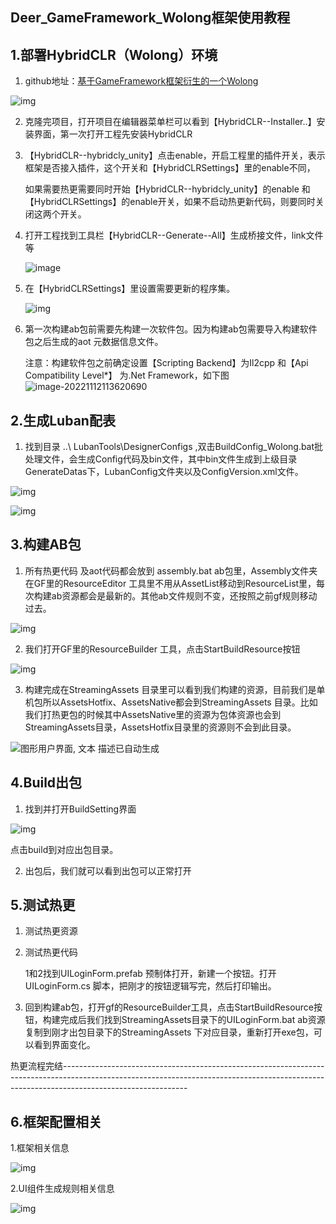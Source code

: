 ## 		Deer_GameFramework_Wolong框架使用教程

## 1.部署HybridCLR（Wolong）环境

1. github地址：[基于GameFramework框架衍生的一个Wolong](https://github.com/It-Life/Deer_GameFramework_Wolong)

![img](https://github.com/It-Life/Deer_GameFramework_Wolong/blob/2020.3.33/DescDocu/%E6%95%99%E7%A8%8B/%E6%95%99%E7%A8%8B1.jpg?raw=true)

2. 克隆完项目，打开项目在编辑器菜单栏可以看到【HybridCLR--Installer..】安装界面，第一次打开工程先安装HybridCLR

3. 【HybridCLR--hybridcly_unity】点击enable，开启工程里的插件开关，表示框架是否接入插件，这个开关和【HybridCLRSettings】里的enable不同，

   如果需要热更需要同时开始【HybridCLR--hybridcly_unity】的enable 和 【HybridCLRSettings】的enable开关，如果不启动热更新代码，则要同时关闭这两个开关。

4. 打开工程找到工具栏【HybridCLR--Generate--All】生成桥接文件，link文件等

   ![image](https://github.com/It-Life/Deer_GameFramework_Wolong/blob/2021.3.1/DescDocu/%E6%95%99%E7%A8%8B/%E6%95%99%E7%A8%8B3.png?raw=true)

5. 在【HybridCLRSettings】里设置需要更新的程序集。

   ![img](https://github.com/It-Life/Deer_GameFramework_Wolong/blob/2021.3.1/DescDocu/%E6%95%99%E7%A8%8B/%E6%95%99%E7%A8%8B14.png?raw=true)

6. 第一次构建ab包前需要先构建一次软件包。因为构建ab包需要导入构建软件包之后生成的aot 元数据信息文件。

   注意：构建软件包之前确定设置【Scripting Backend】为Il2cpp 和【Api Compatibility Level*】 为.Net Framework，如下图![image-20221112113620690](https://github.com/It-Life/Deer_GameFramework_Wolong/blob/2021.3.1/DescDocu/%E6%95%99%E7%A8%8B/%E6%95%99%E7%A8%8B15.png?raw=true)

## 2.生成Luban配表

1. 找到目录 ..\ LubanTools\DesignerConfigs ,双击BuildConfig_Wolong.bat批处理文件，会生成Config代码及bin文件，其中bin文件生成到上级目录GenerateDatas下，LubanConfig文件夹以及ConfigVersion.xml文件。

![img](https://github.com/It-Life/Deer_GameFramework_Wolong/blob/2021.3.1/DescDocu/%E6%95%99%E7%A8%8B/%E6%95%99%E7%A8%8B9.png?raw=true)

![img](https://github.com/It-Life/Deer_GameFramework_Wolong/blob/2021.3.1/DescDocu/%E6%95%99%E7%A8%8B/%E6%95%99%E7%A8%8B10.png?raw=true)

## 3.构建AB包

1. 所有热更代码 及aot代码都会放到 assembly.bat ab包里，Assembly文件夹在GF里的ResourceEditor 工具里不用从AssetList移动到ResourceList里，每次构建ab资源都会是最新的。其他ab文件规则不变，还按照之前gf规则移动过去。

![img](https://github.com/It-Life/Deer_GameFramework_Wolong/blob/2020.3.33/DescDocu/%E6%95%99%E7%A8%8B/%E6%95%99%E7%A8%8B6.jpg?raw=true)

2. 我们打开GF里的ResourceBuilder 工具，点击StartBuildResource按钮

![img](https://github.com/It-Life/Deer_GameFramework_Wolong/blob/2020.3.33/DescDocu/%E6%95%99%E7%A8%8B/%E6%95%99%E7%A8%8B7.jpg?raw=true)

3. 构建完成在StreamingAssets 目录里可以看到我们构建的资源，目前我们是单机包所以AssetsHotfix、AssetsNative都会到StreamingAssets 目录。比如我们打热更包的时候其中AssetsNative里的资源为包体资源也会到StreamingAssets目录，AssetsHotfix目录里的资源则不会到此目录。

![图形用户界面, 文本  描述已自动生成](https://github.com/It-Life/Deer_GameFramework_Wolong/blob/2020.3.33/DescDocu/%E6%95%99%E7%A8%8B/%E6%95%99%E7%A8%8B8.jpg?raw=true)

 

## 4.Build出包

1. 找到并打开BuildSetting界面

![img](https://github.com/It-Life/Deer_GameFramework_Wolong/blob/2020.3.33/DescDocu/%E6%95%99%E7%A8%8B/%E6%95%99%E7%A8%8B11.jpg?raw=true)

点击build到对应出包目录。

2. 出包后，我们就可以看到出包可以正常打开 

## 5.测试热更

1. 测试热更资源

2. 测试热更代码

   1和2找到UILoginForm.prefab 预制体打开，新建一个按钮。打开UILoginForm.cs 脚本，把刚才的按钮逻辑写完，然后打印输出。

3. 回到构建ab包，打开gf的ResourceBuilder工具，点击StartBuildResource按钮，构建完成后我们找到StreamingAssets目录下的UILoginForm.bat ab资源复制到刚才出包目录下的StreamingAssets 下对应目录，重新打开exe包，可以看到界面变化。

热更流程完结-------------------------------------------------------------------------------------------------------------------------------------------------------------------------------------------

## 6.框架配置相关

1.框架相关信息

![img](https://github.com/It-Life/Deer_GameFramework_Wolong/blob/2021.3.1/DescDocu/%E6%95%99%E7%A8%8B/%E6%95%99%E7%A8%8B12.png?raw=true)

2.UI组件生成规则相关信息

![img](https://github.com/It-Life/Deer_GameFramework_Wolong/blob/2021.3.1/DescDocu/%E6%95%99%E7%A8%8B/%E6%95%99%E7%A8%8B13.png?raw=true)

